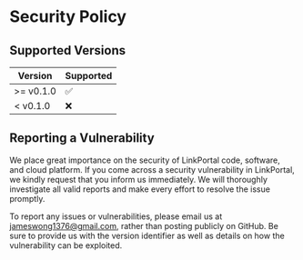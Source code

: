 # Security Policy

## Supported Versions

| Version | Supported          |
| ------- | ------------------ |
| >= v0.1.0 | :white_check_mark: |
| < v0.1.0   | :x:                |

## Reporting a Vulnerability

We place great importance on the security of LinkPortal code, software,
and cloud platform. If you come across a security vulnerability in LinkPortal,
we kindly request that you inform us immediately. We will thoroughly investigate
all valid reports and make every effort to resolve the issue promptly.

To report any issues or vulnerabilities, please email us at jameswong1376@gmail.com, rather than 
posting publicly on GitHub. Be sure to provide us with the version identifier as well as details
on how the vulnerability can be exploited.
